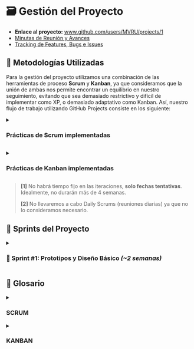 # 🗃️ Gestión del Proyecto

- **Enlace al proyecto:** www.github.com/users/MVRU/projects/1
- [Minutas de Reunión y Avances](https://github.com/AlejoRetamal/TP-DdeS/blob/66336071a9c7693da01b10dbd6f107c44bb76ea2/docs/gesti%C3%B3n%20del%20proyecto/minutas/README.md)
- [Tracking de Features, Bugs e Issues](https://github.com/AlejoRetamal/TP-DdeS/blob/66336071a9c7693da01b10dbd6f107c44bb76ea2/docs/gesti%C3%B3n%20del%20proyecto/tracking/README.md)

## 🔰 Metodologías Utilizadas

Para la gestión del proyecto utilizamos una combinación de las herramientas de proceso **Scrum** y **Kanban**, ya que consideramos que la unión de ambas nos permite encontrar un equilibrio en nuestro seguimiento, evitando que sea demasiado restrictivo y difícil de implementar como XP, o demasiado adaptativo como Kanban. Así, nuestro flujo de trabajo utilizando GitHub Projects consiste en los siguiente:

<details>
 <summary><h3>Prácticas de Scrum implementadas</h3></summary>

  1. El flujo de trabajo se dividirá en diferentes iteraciones ("sprints" en terminología Scrum) que serán reflejadas en GitHub como "Milestones" o hitos. **<sup>[1]</sup>**

  2. Al final de cada sprint, se llevará a cabo una reunión virtual por Discord para revisar el trabajo realizado, si se está conforme con el mismo, se planea el siguiente sprint (una mezcla de **Sprint Review** y **Sprint Planning**). **<sup>[2]</sup>**

  3. Cuando se finaliza un sprint, se limpia el tablero y se iniciará un nuevo sprint.

  4. No se pueden añadir nuevas tareas/spikes en el Sprint Backlog en medio de una iteración.

  5. Se incorporó una tabla específica para pilas de producto (o Product Backlog) que se trata de una lista de elementos que se desea completar en futuros sprints. Es decir, no se trabajará en estos en la iteración actual.

  6. Si se desea incorporar un elemento del Product Backlog al sprint actual, se agregará en la columna Sprint Backlog, donde se recopilarían la lista de tareas/spikes pendientes a abordar durante el sprint actual.

  7. Cada elemento del Sprint Backlog tendrá una prioridad y un tamaño. Además, estará conformado por microtareas para obtener mayor claridad, distribuir la carga de trabajo de manera más equitativa y evitar la sensación de abrumación.</details>

<details>
 <summary><h3>Prácticas de Kanban implementadas</h3></summary>

  1. En el estado de **"En proceso"**, no podrán haber más de 2 tareas/spikes al mismo tiempo (_límite del WIP directa por estado_).

  2. No habrán roles prescritos (una práctica de Scrum).

  3. Los elementos del Sprint Backlog no tendrán un nombre o estructura predefinida, como en el caso de Scrum que suelen usarse Historias de Usuario (User Stories).

  4. Cada elemento del Sprint Backlog (task/spike) será incorporado en el Tablero Kanban como una tarjeta.</details>

> **[1]** No habrá tiempo fijo en las iteraciones, **solo fechas tentativas**. Idealmente, no durarán más de 4 semanas.
>
> **[2]** No llevaremos a cabo Daily Scrums (reuniones diarias) ya que no lo consideramos necesario.

## 🎯 Sprints del Proyecto

<details>
 <summary><h3>💠 Sprint #1: Prototipos y Diseño Básico <i>(~2 semanas)</i></h3></summary>

- **Descripción:** Se elaborarán prototipos y se diseñará la estructura de navegación y los elementos de la página web. Se llevarán a cabo pruebas básicas para validar su funcionalidad y presentación en diferentes dispositivos y navegadores.

- **Objetivos:**

  - Elaborar diferentes prototipos hasta obtener uno que se ajuste a nuestras expectativas para la página web.
  - Realizar el diseño básico de la página web, incluyendo la estructura de navegación y la disposición de elementos.
  - Realizar pruebas básicas de funcionalidad y presentación para validar que la página web cumple con los requisitos iniciales y que se muestra correctamente en diferentes dispositivos y navegadores.
  - Asegurar que la configuración inicial esté lista para continuar con los siguientes sprints.

- **Sprint Backlog:**
  1. Elaborar prototipos.
  2. Diseñar la estructura de navegación.
  3. Desarrollo front-end del prototipo.
  4. Realizar pruebas básicas de funcionalidad y presentación.</details>

## 📖 Glosario

<details>
 <summary><h3>SCRUM</h3></summary>

- **Historias de usuario:** Descripciones breves de funcionalidades o requisitos desde la perspectiva del usuario o cliente.
- **Incremento:** Resultado final de un sprint que agrega valor al producto y es potencialmente entregable.
- **Product Backlog:** Lista priorizada de funcionalidades, requisitos y mejoras del producto, gestionada por el Product Owner.
- **Scrum diario:** Reunión corta y diaria en la que el equipo de desarrollo sincroniza actividades, identifica obstáculos y planifica el trabajo para el próximo día.
- **Spike:** Actividad de investigación y exploración que se realiza para obtener información adicional antes de abordar una tarea específica.
- **Sprint o iteración:** Intervalo de tiempo fijo durante el cual se desarrolla un incremento del producto.
- **Sprint Backlog:** Lista de elementos seleccionados del Product Backlog para trabajar durante el sprint actual.
- **Sprint Planning:** Reunión en la que el equipo de desarrollo selecciona las tareas a realizar durante el próximo sprint y planifica cómo llevarlas a cabo.
- **Sprint Review:** Reunión al finalizar el sprint, en la que el equipo de desarrollo muestra el trabajo completado y recibe retroalimentación de los stakeholders.
- **Task o tarea:** Unidad de trabajo específica y tangible que se debe realizar para completar un elemento del Sprint Backlog.</details>

<details>
 <summary><h3>KANBAN</h3></summary>

- **Columna:** Son las diferentes etapas o estados por los que pasa una tarjeta en el tablero Kanban. Por ejemplo, "Por hacer" (Sprint Backlog), "En progreso", "Revisar" y "Completado" son las columnas que utilizaremos.
- **Límite de trabajo en progreso (WIP):** Es el número máximo de tarjetas que se permiten en una columna específica. El WIP ayuda a controlar el flujo de trabajo y evitar la acumulación excesiva de trabajo en una etapa determinada.
- **Tablero Kanban:** Es la representación visual del flujo de trabajo, generalmente dividido en columnas que representan las diferentes etapas o estados de las tareas.
- **Tarjeta:** Es una unidad de trabajo que se visualiza en el tablero Kanban. Cada tarjeta representa una tarea o un elemento de trabajo y contiene información relevante, como descripción, fecha límite y responsable.</details>
